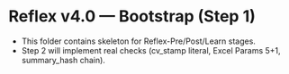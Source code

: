 # Reflex v4.0 — Bootstrap (Step 1)
- This folder contains skeleton for Reflex-Pre/Post/Learn stages.
- Step 2 will implement real checks (cv_stamp literal, Excel Params 5+1, summary_hash chain).